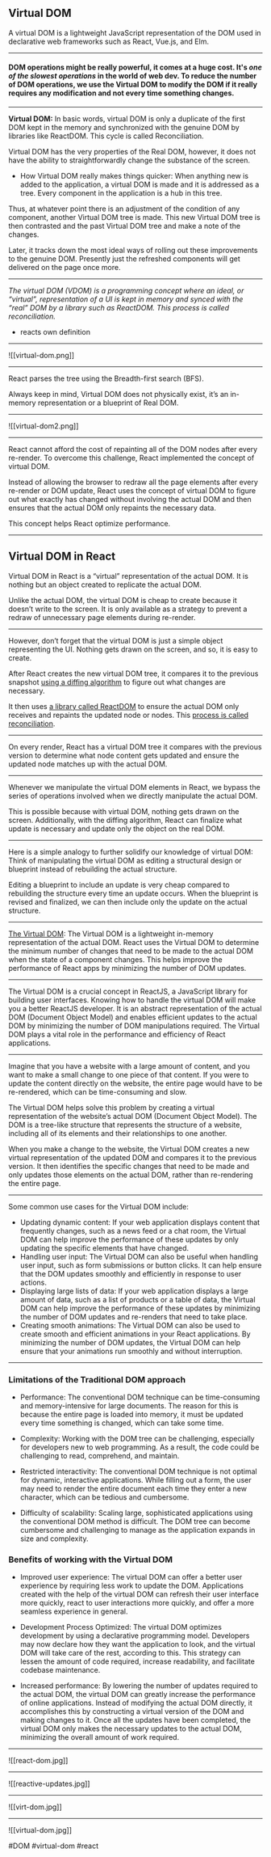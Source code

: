 ## Virtual DOM

A virtual DOM is a lightweight JavaScript representation of the DOM used in declarative web frameworks such as React, Vue.js, and Elm.
<hr>

#### **DOM** operations might be really powerful, it comes at a huge cost. It's _one of the slowest operations_ in the world of web dev. To reduce the number of **DOM** operations, we use the **Virtual DOM** to modify the **DOM** if it really requires any modification and not every time something changes.
***
**Virtual DOM:** In basic words, virtual DOM is only a duplicate of the first DOM kept in the memory and synchronized with the genuine DOM by libraries like ReactDOM. This cycle is called Reconciliation.

Virtual DOM has the very properties of the Real DOM, however, it does not have the ability to straightforwardly change the substance of the screen.

-   How Virtual DOM really makes things quicker: When anything new is added to the application, a virtual DOM is made and it is addressed as a tree. Every component in the application is a hub in this tree.

Thus, at whatever point there is an adjustment of the condition of any component, another Virtual DOM tree is made. This new Virtual DOM tree is then contrasted and the past Virtual DOM tree and make a note of the changes.

Later, it tracks down the most ideal ways of rolling out these improvements to the genuine DOM. Presently just the refreshed components will get delivered on the page once more.
***
_The virtual DOM (VDOM) is a programming concept where an ideal, or “virtual”, representation of a UI is kept in memory and synced with the “real” DOM by a library such as ReactDOM. This process is called reconciliation._
- reacts own definition
***
![[virtual-dom.png]]
***
React parses the tree using the Breadth-first search (BFS).

Always keep in mind, Virtual DOM does not physically exist, it’s an in-memory representation or a blueprint of Real DOM.
***
![[virtual-dom2.png]]
***
React cannot afford the cost of repainting all of the DOM nodes after every re-render. To overcome this challenge, React implemented the concept of virtual DOM.

Instead of allowing the browser to redraw all the page elements after every re-render or DOM update, React uses the concept of virtual DOM to figure out what exactly has changed without involving the actual DOM and then ensures that the actual DOM only repaints the necessary data.

This concept helps React optimize performance.
***
## Virtual DOM in React

Virtual DOM in React is a “virtual” representation of the actual DOM. It is nothing but an object created to replicate the actual DOM.

Unlike the actual DOM, the virtual DOM is cheap to create because it doesn’t write to the screen. It is only available as a strategy to prevent a redraw of unnecessary page elements during re-render.
***
However, don’t forget that the virtual DOM is just a simple object representing the UI. Nothing gets drawn on the screen, and so, it is easy to create.

After React creates the new virtual DOM tree, it compares it to the previous snapshot [using a diffing algorithm](https://reactjs.org/docs/reconciliation.html#the-diffing-algorithm) to figure out what changes are necessary.

It then uses [a library called ReactDOM](https://blog.logrocket.com/managing-dom-components-reactdom/) to ensure the actual DOM only receives and repaints the updated node or nodes. This [process is called reconciliation](https://reactjs.org/docs/reconciliation.html).
***
On every render, React has a virtual DOM tree it compares with the previous version to determine what node content gets updated and ensure the updated node matches up with the actual DOM.
***
Whenever we manipulate the virtual DOM elements in React, we bypass the series of operations involved when we directly manipulate the actual DOM.

This is possible because with virtual DOM, nothing gets drawn on the screen. Additionally, with the diffing algorithm, React can finalize what update is necessary and update only the object on the real DOM.
***
Here is a simple analogy to further solidify our knowledge of virtual DOM: Think of manipulating the virtual DOM as editing a structural design or blueprint instead of rebuilding the actual structure.

Editing a blueprint to include an update is very cheap compared to rebuilding the structure every time an update occurs. When the blueprint is revised and finalized, we can then include only the update on the actual structure.
***
[The Virtual DOM](https://pandaquests.medium.com/the-virtual-dom-in-reactjs-85ed233eaa99): The Virtual DOM is a lightweight in-memory representation of the actual DOM. React uses the Virtual DOM to determine the minimum number of changes that need to be made to the actual DOM when the state of a component changes. This helps improve the performance of React apps by minimizing the number of DOM updates.
***
The Virtual DOM is a crucial concept in ReactJS, a JavaScript library for building user interfaces. Knowing how to handle the virtual DOM will make you a better ReactJS developer. It is an abstract representation of the actual DOM (Document Object Model) and enables efficient updates to the actual DOM by minimizing the number of DOM manipulations required. The Virtual DOM plays a vital role in the performance and efficiency of React applications.
***
Imagine that you have a website with a large amount of content, and you want to make a small change to one piece of that content. If you were to update the content directly on the website, the entire page would have to be re-rendered, which can be time-consuming and slow.

The Virtual DOM helps solve this problem by creating a virtual representation of the website’s actual DOM (Document Object Model). The DOM is a tree-like structure that represents the structure of a website, including all of its elements and their relationships to one another.

When you make a change to the website, the Virtual DOM creates a new virtual representation of the updated DOM and compares it to the previous version. It then identifies the specific changes that need to be made and only updates those elements on the actual DOM, rather than re-rendering the entire page.
***
Some common use cases for the Virtual DOM include:

-   Updating dynamic content: If your web application displays content that frequently changes, such as a news feed or a chat room, the Virtual DOM can help improve the performance of these updates by only updating the specific elements that have changed.
-   Handling user input: The Virtual DOM can also be useful when handling user input, such as form submissions or button clicks. It can help ensure that the DOM updates smoothly and efficiently in response to user actions.
-   Displaying large lists of data: If your web application displays a large amount of data, such as a list of products or a table of data, the Virtual DOM can help improve the performance of these updates by minimizing the number of DOM updates and re-renders that need to take place.
-   Creating smooth animations: The Virtual DOM can also be used to create smooth and efficient animations in your React applications. By minimizing the number of DOM updates, the Virtual DOM can help ensure that your animations run smoothly and without interruption.
***
### Limitations of the Traditional DOM approach

-   Performance: The conventional DOM technique can be time-consuming and memory-intensive for large documents. The reason for this is because the entire page is loaded into memory, it must be updated every time something is changed, which can take some time.
    
-   Complexity: Working with the DOM tree can be challenging, especially for developers new to web programming. As a result, the code could be challenging to read, comprehend, and maintain.
    
-   Restricted interactivity: The conventional DOM technique is not optimal for dynamic, interactive applications. While filling out a form, the user may need to render the entire document each time they enter a new character, which can be tedious and cumbersome.
    
-   Difficulty of scalability: Scaling large, sophisticated applications using the conventional DOM method is difficult. The DOM tree can become cumbersome and challenging to manage as the application expands in size and complexity.
    

### Benefits of working with the Virtual DOM

-   Improved user experience: The virtual DOM can offer a better user experience by requiring less work to update the DOM. Applications created with the help of the virtual DOM can refresh their user interface more quickly, react to user interactions more quickly, and offer a more seamless experience in general.
    
-   Development Process Optimized: The virtual DOM optimizes development by using a declarative programming model. Developers may now declare how they want the application to look, and the virtual DOM will take care of the rest, according to this. This strategy can lessen the amount of code required, increase readability, and facilitate codebase maintenance.
    
-   Increased performance: By lowering the number of updates required to the actual DOM, the virtual DOM can greatly increase the performance of online applications. Instead of modifying the actual DOM directly, it accomplishes this by constructing a virtual version of the DOM and making changes to it. Once all the updates have been completed, the virtual DOM only makes the necessary updates to the actual DOM, minimizing the overall amount of work required.
***
![[react-dom.jpg]]
***
![[reactive-updates.jpg]]
***

![[virt-dom.jpg]]

***
![[virtual-dom.jpg]]

#DOM #virtual-dom
#react 